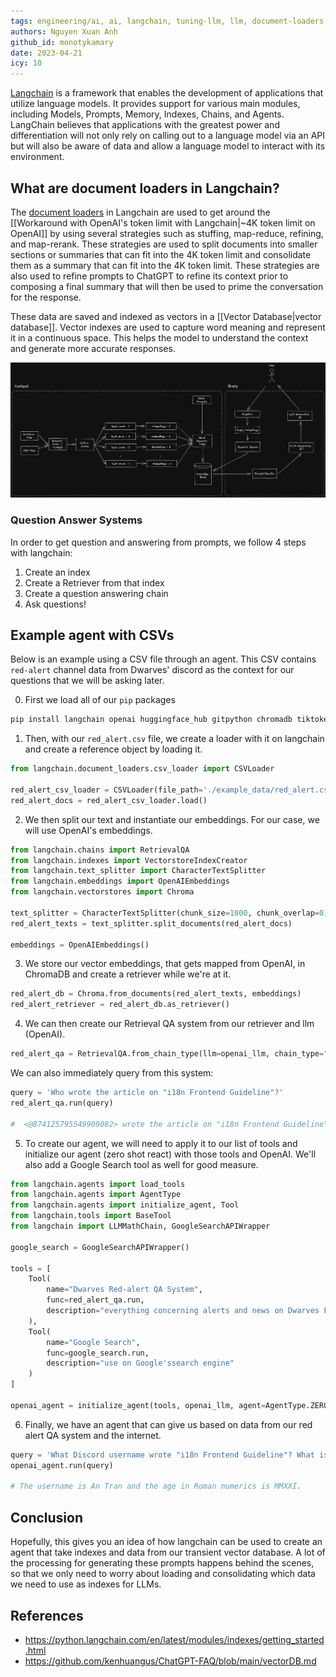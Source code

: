 ```yaml
---
tags: engineering/ai, ai, langchain, tuning-llm, llm, document-loaders
authors: Nguyen Xuan Anh
github_id: monotykamary
date: 2023-04-21
icy: 10
---
```


[Langchain](https://python.langchain.com/) is a framework that enables the development of applications that utilize language models. It provides support for various main modules, including Models, Prompts, Memory, Indexes, Chains, and Agents. LangChain believes that applications with the greatest power and differentiation will not only rely on calling out to a language model via an API but will also be aware of data and allow a language model to interact with its environment.

## What are document loaders in Langchain?
The [document loaders](https://python.langchain.com/en/latest/modules/indexes/document_loaders.html) in Langchain are used to get around the [[Workaround with OpenAI's token limit with Langchain|~4K token limit on OpenAI]] by using several strategies such as stuffing, map-reduce, refining, and map-rerank. These strategies are used to split documents into smaller sections or summaries that can fit into the 4K token limit and consolidate them as a summary that can fit into the 4K token limit. These strategies are also used to refine prompts to ChatGPT to refine its context prior to composing a final summary that will then be used to prime the conversation for the response.

These data are saved and indexed as vectors in a [[Vector Database|vector database]]. Vector indexes are used to capture word meaning and represent it in a continuous space. This helps the model to understand the context and generate more accurate responses.

![](assets/working-with-langchain-document-loaders_langchain-document-loader-flow.webp)

### Question Answer Systems
In order to get question and answering from prompts, we follow 4 steps with langchain:
1.  Create an index
2.  Create a Retriever from that index
3.  Create a question answering chain
4.  Ask questions!

## Example agent with CSVs
Below is an example using a CSV file through an agent. This CSV contains `red-alert` channel data from Dwarves' discord as the context for our questions that we will be asking later.

0. First we load all of our `pip` packages
```sh
pip install langchain openai huggingface_hub gitpython chromadb tiktoken google-api-python-client llama-cpp-python
```
1. Then, with our `red_alert.csv` file, we create a loader with it on langchain and create a reference object by loading it.
```python
from langchain.document_loaders.csv_loader import CSVLoader

red_alert_csv_loader = CSVLoader(file_path='./example_data/red_alert.csv')
red_alert_docs = red_alert_csv_loader.load()
```
2. We then split our text and instantiate our embeddings. For our case, we will use OpenAI's embeddings.
```python
from langchain.chains import RetrievalQA
from langchain.indexes import VectorstoreIndexCreator
from langchain.text_splitter import CharacterTextSplitter
from langchain.embeddings import OpenAIEmbeddings
from langchain.vectorstores import Chroma

text_splitter = CharacterTextSplitter(chunk_size=1000, chunk_overlap=0)
red_alert_texts = text_splitter.split_documents(red_alert_docs)

embeddings = OpenAIEmbeddings()
```
3. We store our vector embeddings, that gets mapped from OpenAI, in ChromaDB and create a retriever while we're at it.
```python
red_alert_db = Chroma.from_documents(red_alert_texts, embeddings)
red_alert_retriever = red_alert_db.as_retriever()
```
4. We can then create our Retrieval QA system from our retriever and llm (OpenAI).
```python
red_alert_qa = RetrievalQA.from_chain_type(llm=openai_llm, chain_type="stuff", retriever=red_alert_retriever)
```
We can also immediately query from this system:
```python
query = 'Who wrote the article on "i18n Frontend Guideline"?'
red_alert_qa.run(query)

#  <@874125795549909082> wrote the article on "i18n Frontend Guideline".
```
5. To create our agent, we will need to apply it to our list of tools and initialize our agent (zero shot react) with those tools and OpenAI. We'll also add a Google Search tool as well for good measure.
```python
from langchain.agents import load_tools
from langchain.agents import AgentType
from langchain.agents import initialize_agent, Tool
from langchain.tools import BaseTool
from langchain import LLMMathChain, GoogleSearchAPIWrapper

google_search = GoogleSearchAPIWrapper()

tools = [
    Tool(
        name="Dwarves Red-alert QA System",
        func=red_alert_qa.run,
        description="everything concerning alerts and news on Dwarves Foundation Discord."
    ),
    Tool(
        name="Google Search",
        func=google_search.run,
        description="use on Google'ssearch engine"
    )
]

openai_agent = initialize_agent(tools, openai_llm, agent=AgentType.ZERO_SHOT_REACT_DESCRIPTION, verbose=True)
```
6. Finally, we have an agent that can give us based on data from our red alert QA system and the internet.
```python
query = 'What Discord username wrote "i18n Frontend Guideline"? What is his age in roman numerics?'
openai_agent.run(query)

# The username is An Tran and the age in Roman numerics is MMXXI.
```

## Conclusion
Hopefully, this gives you an idea of how langchain can be used to create an agent that take indexes and data from our transient vector database. A lot of the processing for generating these prompts happens behind the scenes, so that we only need to worry about loading and consolidating which data we need to use as indexes for LLMs.

## References
- https://python.langchain.com/en/latest/modules/indexes/getting_started.html
- https://github.com/kenhuangus/ChatGPT-FAQ/blob/main/vectorDB.md
